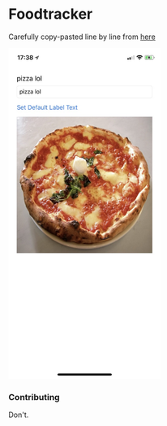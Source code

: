 # Foodtracker

Carefully copy-pasted line by line from [here](https://developer.apple.com/library/content/referencelibrary/GettingStarted/DevelopiOSAppsSwift/index.html)


<img src="screen.jpg" width="300" />


### Contributing
Don't.
